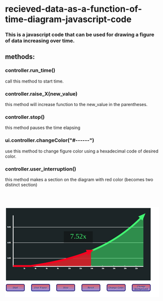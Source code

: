 # recieved-data-as-a-function-of-time-diagram-javascript-code

### This is a javascript code that can be used for drawing a figure of data increasing over time.

## methods:

### controller.run_time()
call this method to start time.

### controller.raise_X(new_value)
this method will increase function to the new_value in the parentheses.

### controller.stop()
this method pauses the time elapsing

### ui.controller.changeColor("#------")
use this method to change figure color using a hexadecimal code of desired color.

### controller.user_interruption()
this method makes a section on the diagram with red color (becomes two distinct section)
<br/>
<br/>
<br/>
<br/>

![](images/photo0.png)
